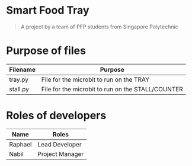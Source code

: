 # Smart Food Tray
> A project by a team of PFP students from Singapore Polytechnic

# Purpose of files
| Filename        | Purpose     |
| ------------- |-------------|
| tray.py      | File for the microbit to run on the TRAY |
| stall.py      | File for the microbit to run on the STALL/COUNTER      |

# Roles of developers
| Name        | Roles     |
| ------------- |-------------|
| Raphael      | Lead Developer|
| Nabil      | Project Manager      |
